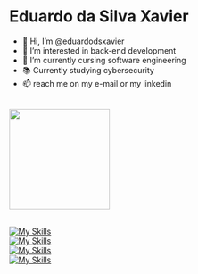 # Eduardo da Silva Xavier

- 👋 Hi, I’m @eduardodsxavier
- 👀 I’m interested in back-end development
- 🌱 I’m currently cursing software engineering
- 📚 Currently studying cybersecurity
- 📫 reach me on my e-mail or my linkedin
<br>
<div>
  <a href="https://github.com/eduardodsxavier">
  <img height="180em" src="https://github-readme-stats.vercel.app/api/top-langs/?username=eduardodsxavier&layout=compact&langs_count=7&theme=tokyonight"/>
</div>
<br>

[![My Skills](https://skillicons.dev/icons?i=js,html,css,c,java,py)](https://skillicons.dev)\
[![My Skills](https://skillicons.dev/icons?i=bootstrap,flask)](https://skillicons.dev)\
[![My Skills](https://skillicons.dev/icons?i=mysql,sqlite)](https://skillicons.dev)\
[![My Skills](https://skillicons.dev/icons?i=git,github,linux,arch)](https://skillicons.dev)



    
<!---
eduardodsxavier/eduardodsxavier is a ✨ special ✨ repository because its `README.md` (this file) appears on your GitHub profile.
You can click the Preview link to take a look at your changes.
--->
